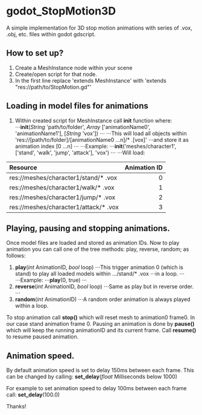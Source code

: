 # godot_StopMotion3D
A simple implementation for 3D stop motion animations with series of .vox, .obj, etc. files within godot gdscript.

## How to set up?
1. Create a MeshInstance node within your scene
2. Create/open script for that node.
3. In the first line replace 'extends MeshInstance' with 'extends "res://path/to/StopMotion.gd"'

## Loading in model files for animations
1. Within created script for MeshInstance call **init** function where:
⋅⋅⋅**init**(_String_ 'path/to/folder', _Array_ ['animationName0', 'animationName1'], [_String_ 'vox'])
⋅⋅⋅
⋅⋅⋅This will load all objects within 'res://[path/to/folder]/[animationName0 ...n]/* .[vox]'
⋅⋅⋅and store it as animation index [0 ...n]
⋅⋅⋅
⋅⋅⋅Example:
⋅⋅⋅**init**('meshes/character1', ['stand', 'walk', 'jump', 'attack'], 'vox')
⋅⋅⋅
⋅⋅⋅Will load:

Resource | Animation ID
:--- | ---:
res://meshes/character1/stand/* .vox | 0
res://meshes/character1/walk/* .vox | 1
res://meshes/character1/jump/* .vox | 2
res://meshes/character1/attack/* .vox | 3

## Playing, pausing and stopping animations.
Once model files are loaded and stored as animation IDs. Now to play animation you can call one of
the tree methods: play, reverse, random; as follows:
1. **play**(_int_ AnimationID, _bool_ loop)
⋅⋅⋅This trigger animation 0 (which is stand) to play all loaded models within .../stand/* .vox
⋅⋅⋅in a loop.
⋅⋅⋅
⋅⋅⋅Example:
⋅⋅⋅**play**(0, true)
⋅⋅⋅
2. **reverse**(_int_ AnimationID, _bool_ loop)
⋅⋅⋅Same as play but in reverse order.
⋅⋅⋅
3. **random**(_int_ AnimationID)
⋅⋅⋅A random order animation is always played within a loop.

To stop animation call **stop()** which will reset mesh to animation0 frame0. In our case stand animation frame 0.
Pausing an animation is done by **pause()** which will keep the running animationID and its current frame.
Call **resume()** to resume paused animation.

## Animation speed.
By default animation speed is set to delay 150ms between each frame.
This can be changed by calling:
**set_delay**(_float_ Milliseconds below 1000)

For example to set animation speed to delay 100ms between each frame call:
**set_delay**(100.0)

Thanks!
